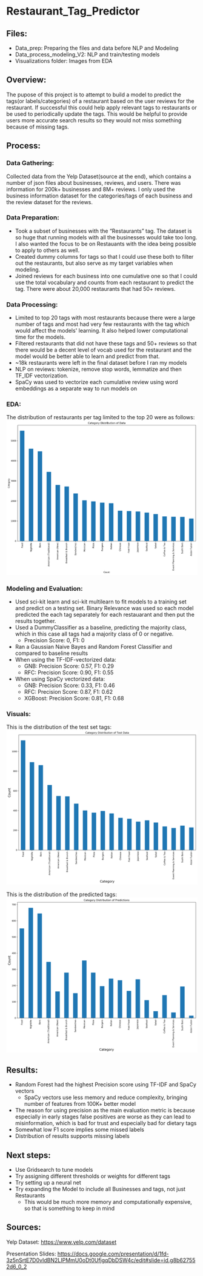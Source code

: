 # Restaurant_Tag_Predictor

## Files:
- Data_prep: Preparing the files and data before NLP and Modeling
- Data_process_modeling_V2: NLP and train/testing models
- Visualizations folder: Images from EDA

## Overview:
The pupose of this project is to attempt to build a model to predict the tags(or labels/categories) of a restaurant based on the user reviews for the restaurant. If successful this could help apply relevant tags to restaurants or be used to periodically update the tags. This would be helpful to provide users more accurate search results so they would not miss something because of missing tags.

## Process:

### Data Gathering:
Collected data from the Yelp Dataset(source at the end), which contains a number of json files about businesses, reviews, and users. There was information for 200k+ businesses and 8M+ reviews. I only used the business information dataset for the categories/tags of each business and the review dataset for the reviews.

### Data Preparation:
- Took a subset of businesses with the “Restaurants” tag. The dataset is so huge that running models with all the businesses would take too long. I also wanted the focus to be on Restauants with the idea being possible to apply to others as well.
- Created dummy columns for tags so that I could use these both to filter out the restaurants, but also serve as my target variables when modeling.
- Joined reviews for each business into one cumulative one so that I could use the total vocabulary and counts from each restaurant to predict the tag. There were about 20,000 restaurants that had 50+ reviews.


### Data Processing:
- Limited to top 20 tags with most restaurants because there were a large number of tags and most had very few restaurants with the tag which would affect the models' learning. It also helped lower computational time for the models.
- Filtered restaurants that did not have these tags and 50+ reviews so that there would be a decent level of vocab used for the restaurant and the model would be better able to learn and predict from that.
- ~18k restaurants were left in the final dataset before I ran my models
- NLP on reviews: tokenize, remove stop words, lemmatize and then TF_IDF vectorization.
- SpaCy was used to vectorize each cumulative review using word embeddings as a separate way to run models on


### EDA:

The distribution of restaurants per tag limited to the top 20 were as follows:
![](Visualizations/Actual_Category_Dist.png)


### Modeling and Evaluation:
- Used sci-kit learn and sci-kit multilearn to fit models to a training set and predict on a testing set. Binary Relevance was used so each model predicted the each tag separately for each restauarant and then put the results together. 
- Used a DummyClassifier as a baseline, predicting the majority class, which in this case all tags had a majority class of 0 or negative.
  - Precision Score: 0, F1: 0
- Ran a Gaussian Naive Bayes and Random Forest Classifier and compared to baseline results
- When using the TF-IDF-vectorized data:
  - GNB: Precision Score: 0.57, F1: 0.29
  - RFC: Precision Score: 0.90, F1: 0.55
- When using SpaCy vectorized data:
  - GNB: Precision Score: 0.33, F1: 0.46
  - RFC: Precision Score: 0.87, F1: 0.62
  - XGBoost: Precision Score: 0.81, F1: 0.68
  
  
### Visuals:

This is the distribution of the test set tags:
![](Visualizations/Results_Category_Dist.png)

This is the distribution of the predicted tags:
![](Visualizations/Preds_Category_Dist.png)

## Results:

- Random Forest had the highest Precision score using TF-IDF and SpaCy vectors
  - SpaCy vectors use less memory and reduce complexity, bringing number of features from 100K+ better model
- The reason for using precision as the main evaluation metric is because especially in early stages false positives are worse as they can lead to misinformation, which is bad for trust and especially bad for dietary tags
- Somewhat low F1 score implies some missed labels
- Distribution of results supports missing labels

## Next steps:

- Use Gridsearch to tune models
- Try assigning different thresholds or weights for different tags
- Try setting up a neural net
- Try expanding the Model to include all Businesses and tags, not just Restaurants
  - This would be much more memory and computationally expensive, so that is something to keep in mind

## Sources:
Yelp Dataset: https://www.yelp.com/dataset

Presentation Slides: https://docs.google.com/presentation/d/1fd-3z5nSrtE7D0vIdBN2LIPMmU0oDt0UfjgqDbDSW4c/edit#slide=id.g8b627552d6_0_2

